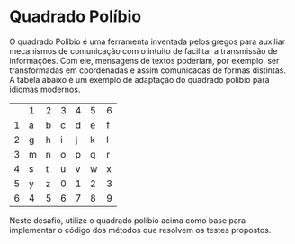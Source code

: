 # Quadrado Políbio

O quadrado Políbio é uma ferramenta inventada pelos gregos para
auxiliar mecanismos de comunicação com o intuito de facilitar a transmissão de 
informações. Com ele, mensagens de textos poderiam, por exemplo, ser
transformadas em coordenadas e assim comunicadas de formas distintas. A
tabela abaixo é um exemplo de adaptação do quadrado políbio para idiomas
modernos.

| |  |  |  |  |  | |
|-|-|-|-|-|-|-|
| | 1 | 2 | 3 | 4 | 5 | 6
| 1 | a | b | c | d | e | f |
| 2 | g | h | i | j | k | l |
| 3 | m | n | o | p | q | r |
| 4 | s | t | u | v | w | x |
| 5 | y | z | 0 | 1 | 2 | 3 |
| 6 | 4 | 5 | 6 | 7 | 8 | 9 |

Neste desafio, utilize o quadrado políbio acima como base para implementar o
código dos métodos que resolvem os testes propostos.
